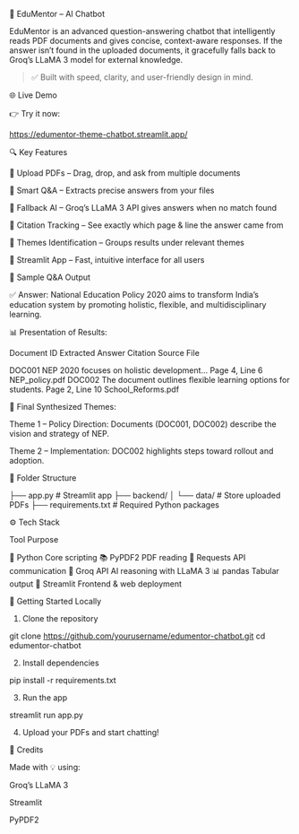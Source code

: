 📘 EduMentor – AI Chatbot

EduMentor is an advanced question-answering chatbot that intelligently reads PDF documents and gives concise, context-aware responses. If the answer isn’t found in the uploaded documents, it gracefully falls back to Groq’s LLaMA 3 model for external knowledge.

> ✅ Built with speed, clarity, and user-friendly design in mind.



🌐 Live Demo

👉 Try it now: 

https://edumentor-theme-chatbot.streamlit.app/


🔍 Key Features

🔹 Upload PDFs – Drag, drop, and ask from multiple documents

🔹 Smart Q&A – Extracts precise answers from your files

🔹 Fallback AI – Groq’s LLaMA 3 API gives answers when no match found

🔹 Citation Tracking – See exactly which page & line the answer came from

🔹 Themes Identification – Groups results under relevant themes

🔹 Streamlit App – Fast, intuitive interface for all users




🧠 Sample Q&A Output

✅ Answer:
National Education Policy 2020 aims to transform India’s education system by promoting holistic, flexible, and multidisciplinary learning.

📊 Presentation of Results:

Document ID	Extracted Answer	Citation	Source File

DOC001	NEP 2020 focuses on holistic development...	Page 4, Line 6	NEP_policy.pdf
DOC002	The document outlines flexible learning options for students.	Page 2, Line 10	School_Reforms.pdf


🧠 Final Synthesized Themes:

Theme 1 – Policy Direction: Documents (DOC001, DOC002) describe the vision and strategy of NEP.

Theme 2 – Implementation: DOC002 highlights steps toward rollout and adoption.




📁 Folder Structure

├── app.py                  # Streamlit app
├── backend/
│   └── data/               # Store uploaded PDFs
├── requirements.txt        # Required Python packages



⚙️ Tech Stack

Tool	Purpose

🐍 Python	Core scripting
📚 PyPDF2	PDF reading
🔗 Requests	API communication
🧠 Groq API	AI reasoning with LLaMA 3
📊 pandas	Tabular output
🚀 Streamlit	Frontend & web deployment




🚀 Getting Started Locally

1. Clone the repository

git clone https://github.com/yourusername/edumentor-chatbot.git
cd edumentor-chatbot


2. Install dependencies

pip install -r requirements.txt


3. Run the app

streamlit run app.py


4. Upload your PDFs and start chatting!





🙌 Credits

Made with 💡 using:

Groq’s LLaMA 3

Streamlit

PyPDF2

